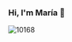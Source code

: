 ### Hi, I'm María 👋
![10168](https://user-images.githubusercontent.com/66137691/99893388-8925ec80-2c4d-11eb-8646-6b880c2c131b.jpg)
<!--
**MDelgado20/MDelgado20** is a ✨ _special_ ✨ repository because its `README.md` (this file) appears on your GitHub profile.

Here are some ideas to get you started:

- 🔭 I’m currently working on ...
- 🌱 I’m currently learning ...
- 👯 I’m looking to collaborate on ...
- 🤔 I’m looking for help with ...
- 💬 Ask me about ...
- 📫 How to reach me: ...
- 😄 Pronouns: ...
- ⚡ Fun fact: ...
-->
